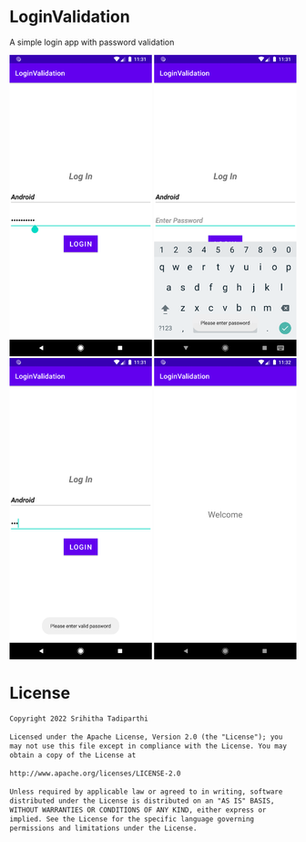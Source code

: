 # LoginValidation
A simple login app with password validation

<p float="middle">
    <img width="250px" src='https://github.com/Srihitha18798/LoginValidation/blob/master/app/src/main/assets/1.png' />
    <img width="250px" src='https://github.com/Srihitha18798/LoginValidation/blob/master/app/src/main/assets/2.png' />    
    <img width="250px" src='https://github.com/Srihitha18798/LoginValidation/blob/master/app/src/main/assets/3.png' />    
    <img width="250px" src='https://github.com/Srihitha18798/LoginValidation/blob/master/app/src/main/assets/4.png' />    

  
</p>

# License

    Copyright 2022 Srihitha Tadiparthi

    Licensed under the Apache License, Version 2.0 (the "License"); you may not use this file except in compliance with the License. You may obtain a copy of the License at

    http://www.apache.org/licenses/LICENSE-2.0

    Unless required by applicable law or agreed to in writing, software distributed under the License is distributed on an "AS IS" BASIS, WITHOUT WARRANTIES OR CONDITIONS OF ANY KIND, either express or implied. See the License for the specific language governing permissions and limitations under the License.

